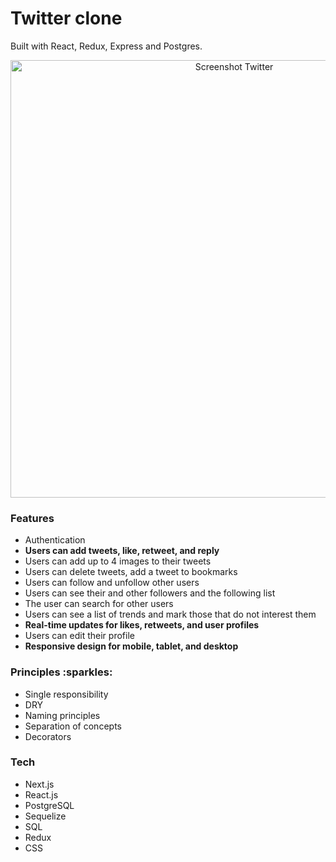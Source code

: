<h1>Twitter clone</h3>

<p>Built with React, Redux, Express and Postgres. </p>

<p align="center">
  <img width="700" alt="Screenshot Twitter" src="https://github.com/lkurash/Twitter/assets/105499318/3f29745d-36c6-4468-b218-2ebf6d6d44d3">
</p>

<h3>Features</h4>
<ul>
  <li>Authentication</li>
  <li><b>Users can add tweets, like, retweet, and reply</b></li>
  <li>Users can add up to 4 images to their tweets</li>
  <li>Users can delete tweets, add a tweet to bookmarks</li>
  <li>Users can follow and unfollow other users</li>
  <li>Users can see their and other followers and the following list</li>
  <li>The user can search for other users</li>
  <li>Users can see a list of trends and mark those that do not interest them</li>
  <li><b>Real-time updates for likes, retweets, and user profiles</b></li>
  <li>Users can edit their profile</li>
  <li><b>Responsive design for mobile, tablet, and desktop</b></li>
</ul>

<h3>Principles :sparkles:</h4>
<ul>
  <li>Single responsibility</li>
  <li>DRY</li>
  <li>Naming principles</li>
  <li>Separation of concepts</li>
  <li>Decorators</li>
</ul>

<h3>Tech</h4>
<ul>
  <li>Next.js</li>
  <li>React.js</li>
  <li>PostgreSQL</li>
  <li>Sequelize</li>
  <li>SQL</li>
  <li>Redux</li>
  <li>CSS</li>
</ul>
